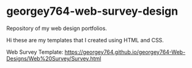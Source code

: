 # georgey764-web-survey-design
Repository of my web design portfolios.

Hi these are my templates that I created using HTML and CSS.

Web Survey Template: https://georgey764.github.io/georgey764-Web-Designs/Web%20Survey/Survey.html
